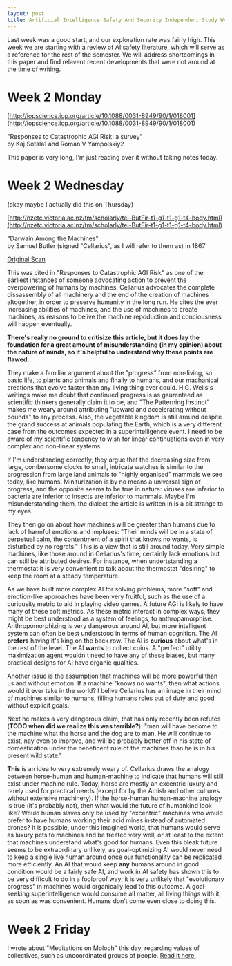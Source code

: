 ```yaml
---
layout: post
title: Artificial Intelligence Safety And Security Independent Study Week 2
---
```


Last week was a good start, and our exploration rate was fairly high. This week we are starting with
a review of AI safety literature, which will serve as a reference for the rest of the semester. We
will address shortcomings in this paper and find relavent recent developments that were not around
at the time of writing.

# Week 2 Monday

[http://iopscience.iop.org/article/10.1088/0031-8949/90/1/018001](http://iopscience.iop.org/article/10.1088/0031-8949/90/1/018001)

"Responses to Catastrophic AGI Risk: a survey"
<br>
by Kaj Sotala1 and Roman V Yampolskiy2

This paper is very long, I'm just reading over it without taking notes today.


# Week 2 Wednesday 

(okay maybe I actually did this on Thursday)

[http://nzetc.victoria.ac.nz/tm/scholarly/tei-ButFir-t1-g1-t1-g1-t4-body.html](http://nzetc.victoria.ac.nz/tm/scholarly/tei-ButFir-t1-g1-t1-g1-t4-body.html)

"Darwain Among the Machines"
<br>
by Samuel Butler (signed "Cellarius", as I will refer to them as) in 1867


[Original Scan](https://paperspast.natlib.govt.nz/newspapers/press/1863/06/13/1)

This was cited in "Responses to Catastrophic AGI Risk" as one of the earliest instances of someone
advocating action to prevent the overpowering of humans by machines. Cellarius advocates the
complete dissassembly of all machinery and the end of the creation of machines altogether, in order
to preserve humanity in the long run. He cites the ever increasing abilities of machines, and the
use of machines to create machines, as reasons to belive the machine repoduction and conciousness
will happen eventually.

**There's really no ground to critisize this article, but it does lay the foundation for a great
amount of misunderstanding (in my opinion) about the nature of minds, so it's helpful to understand
why these points are flawed.**

They make a familiar argument about the "progress" from non-living, so basic life, to plants and
animals and finally to humans, and our machanical creations that evolve faster than any living thing
ever could. H.G. Wells's writings make me doubt that continued progress is as gaurenteed as
scientific thinkers generally claim it to be, and "The Patterning Instinct" makes me weary around
attributing "upward and accelerating without bounds" to any process. Also, the vegetable kingdom is
still around despite the grand success at animals populating the Earth, which is a very different
case from the outcomes expected in a superintelligence event. I need to be aware of my scientific
tendency to wish for linear continuations even in very complex and non-linear systems.

If I'm understanding correctly, they argue that the decreasing size from large, combersome clocks to
small, intricate watches is similar to the progression from large land animals to "highly organised" 
mammals we see today, like humans. Miniturization is by no means a universal sign of progress, and
the opposite seems to be true in nature: viruses are inferior to bacteria are inferior to insects
are inferior to mammals. Maybe I'm misunderstanding them, the dialect the article is written in 
is a bit strange to my eyes.

They then go on about how machines will be greater than humans due to lack of harmful emotions and
impluses: "Their minds will be in a state of perpetual calm, the contentment of a spirit that knows
no wants, is disturbed by no regrets." This is a view that is still around today. Very simple
machines, like those around in Cellarius's time, certainly lack emotions but can still be attributed
desires. For instance, when undertstanding a thermostat it is very convenient to talk about the
thermostat "desiring" to keep the room at a steady temperature. 

As we have built more complex AI for solving problems, more "soft" and emotion-like approaches have
been very fruitful, such as the use of a curiousity metric to aid in playing video games. A future
AGI is likely to have many of these soft metrics. As these metric interact in complex ways, they
might be best understood as a system of feelings, to anthropamorphise. Anthropomorphizing is very
dangerous around AI, but more intelligent system can often be best understood in terms of human
cognition. The AI __prefers__ having it's king on the back row. The AI is __curious__ about what's
in the rest of the level. The AI __wants__ to collect coins. A "perfect" utility maximization agent
wouldn't need to have any of these biases, but many practical designs for AI have organic qualities.

Another issue is the assumption that machines will be more powerful than us and without emotion. If
a machine "knows no wants", then what actions would it ever take in the world? I belive Cellarius
has an image in their mind of machines similar to humans, filling humans roles out of duty and good
without explicit goals.

Next he makes a very dangerous claim, that has only recently been refutes (__TODO when did we
realize this was terrible?__): "man will have become to the machine what the horse and the dog are
to man. He will continue to exist, nay even to improve, and will be probably better off in his state
of domestication under the beneficent rule of the machines than he is in his present wild state."

**This** is an idea to very extremely weary of. Cellarius draws the analogy between horse-human and
human-machine to indicate that humans will still exist under machine rule. Today, horse are mostly
an excentric luxury and rarely used for practical needs (except for by the Amish and other cultures
without extensive machinery). If the horse-human human-machine analogy is true (it's probably not),
then what would the future of humankind look like? Would human slaves only be used by "excentric"
machines who would prefer to have humans working their acid mines instead of automated drones? It is
possible, under this imagined world, that humans would serve as luxury pets to machines and be
treated very well, or at least to the extent that machines understand what's good for humans. Even
this bleak future seems to be extraordinary unlikely, as goal-optimizing AI would never need to keep
a single live human around once our functionality can be replicated more efficiently. An AI that
would keep __any__ humans around in good condition would be a fairly safe AI, and work in AI safety
has shown this to be very difficult to do in a foolproof way; it is very unlikely that "evolutionary
progress" in machines would organically lead to this outcome. A goal-seeking superintelligence would
consume all matter, all living things with it, as soon as was convenient. Humans don't come even
close to doing this.

# Week 2 Friday

I wrote about "Meditations on Moloch" this day, regarding values of collectives, such as
uncoordinated groups of people. [Read it here.](blog/2019-1-18-Response-to-Meditations-on-Moloch)


